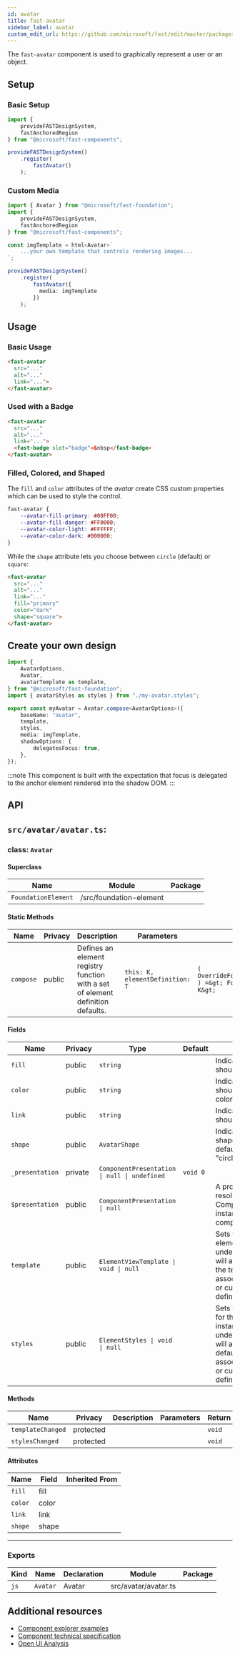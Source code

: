 ```yaml
---
id: avatar
title: fast-avatar
sidebar_label: avatar
custom_edit_url: https://github.com/microsoft/fast/edit/master/packages/web-components/fast-foundation/src/avatar/README.md
---
```


The `fast-avatar` component is used to graphically represent a user or an object.

## Setup

### Basic Setup

```ts
import {
    provideFASTDesignSystem,
    fastAnchoredRegion
} from "@microsoft/fast-components";

provideFASTDesignSystem()
    .register(
        fastAvatar()
    );
```

### Custom Media

```ts
import { Avatar } from "@microsoft/fast-foundation";
import {
    provideFASTDesignSystem,
    fastAnchoredRegion
} from "@microsoft/fast-components";

const imgTemplate = html<Avatar>`
    ...your own template that controls rendering images...
`;

provideFASTDesignSystem()
    .register(
        fastAvatar({
          media: imgTemplate
        })
    );
```

## Usage

### Basic Usage

```html
<fast-avatar 
  src="..."
  alt="..."
  link="...">
</fast-avatar>
```

### Used with a Badge

```html
<fast-avatar
  src="..." 
  alt="..."
  link="...">
  <fast-badge slot="badge">&nbsp</fast-badge>
</fast-avatar>
```

### Filled, Colored, and Shaped

The `fill` and `color` attributes of the *avatar* create CSS custom properties which can be used to style the control.

```css
fast-avatar {
    --avatar-fill-primary: #00FF00;
    --avatar-fill-danger: #FF0000;
    --avatar-color-light: #FFFFFF;
    --avatar-color-dark: #000000;
}
```

While the `shape` attribute lets you choose between `circle` (default) or `square`:

```html
<fast-avatar 
  src="..."
  alt="..."
  link="..."
  fill="primary"
  color="dark"
  shape="square">
</fast-avatar>
```

## Create your own design

```ts
import {
    AvatarOptions,
    Avatar,
    avatarTemplate as template,
} from "@microsoft/fast-foundation";
import { avatarStyles as styles } from "./my-avatar.styles";

export const myAvatar = Avatar.compose<AvatarOptions>({
    baseName: "avatar",
    template,
    styles,
    media: imgTemplate,
    shadowOptions: {
        delegatesFocus: true,
    },
});
```

:::note
This component is built with the expectation that focus is delegated to the anchor element rendered into the shadow DOM.
:::

## API

## `src/avatar/avatar.ts`:

### class: `Avatar`

#### Superclass

| Name                | Module                  | Package |
| ------------------- | ----------------------- | ------- |
| `FoundationElement` | /src/foundation-element |         |

#### Static Methods

| Name      | Privacy | Description                                                                     | Parameters                      | Return                                                                                                                          | Inherited From    |
| --------- | ------- | ------------------------------------------------------------------------------- | ------------------------------- | ------------------------------------------------------------------------------------------------------------------------------- | ----------------- |
| `compose` | public  | Defines an element registry function with a set of element definition defaults. | `this: K, elementDefinition: T` | `(         overrideDefinition?: OverrideFoundationElementDefinition&lt;T&gt;     ) =&gt; FoundationElementRegistry&lt;T, K&gt;` | FoundationElement |

#### Fields

| Name            | Privacy | Type                                         | Default  | Description                                                                                                                                                                         | Inherited From    |
| --------------- | ------- | -------------------------------------------- | -------- | ----------------------------------------------------------------------------------------------------------------------------------------------------------------------------------- | ----------------- |
| `fill`          | public  | `string`                                     |          | Indicates the Avatar should have a color fill.                                                                                                                                      |                   |
| `color`         | public  | `string`                                     |          | Indicates the Avatar should have a text color.                                                                                                                                      |                   |
| `link`          | public  | `string`                                     |          | Indicates the Avatar should have url link                                                                                                                                           |                   |
| `shape`         | public  | `AvatarShape`                                |          | Indicates the Avatar shape should be. By default it will be set to "circle".                                                                                                        |                   |
| `_presentation` | private | `ComponentPresentation \| null \| undefined` | `void 0` |                                                                                                                                                                                     | FoundationElement |
| `$presentation` | public  | `ComponentPresentation \| null`              |          | A property which resolves the ComponentPresentation instance for the current component.                                                                                             | FoundationElement |
| `template`      | public  | `ElementViewTemplate \| void \| null`        |          | Sets the template of the element instance. When undefined, the element will attempt to resolve the template from the associated presentation or custom element definition.          | FoundationElement |
| `styles`        | public  | `ElementStyles \| void \| null`              |          | Sets the default styles for the element instance. When undefined, the element will attempt to resolve default styles from the associated presentation or custom element definition. | FoundationElement |

#### Methods

| Name              | Privacy   | Description | Parameters | Return | Inherited From    |
| ----------------- | --------- | ----------- | ---------- | ------ | ----------------- |
| `templateChanged` | protected |             |            | `void` | FoundationElement |
| `stylesChanged`   | protected |             |            | `void` | FoundationElement |

#### Attributes

| Name    | Field | Inherited From |
| ------- | ----- | -------------- |
| `fill`  | fill  |                |
| `color` | color |                |
| `link`  | link  |                |
| `shape` | shape |                |

<hr/>

### Exports

| Kind | Name     | Declaration | Module               | Package |
| ---- | -------- | ----------- | -------------------- | ------- |
| `js` | `Avatar` | Avatar      | src/avatar/avatar.ts |         |


## Additional resources

* [Component explorer examples](https://explore.fast.design/components/fast-avatar)
* [Component technical specification](https://github.com/microsoft/fast/blob/master/packages/web-components/fast-foundation/src/avatar/avatar.spec.md)
* [Open UI Analysis](https://open-ui.org/components/avatar.research)